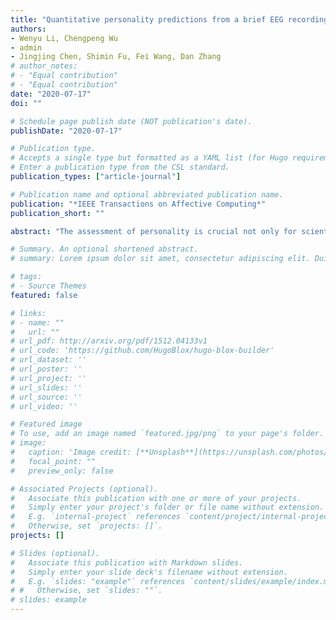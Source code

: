 ```yaml
---
title: "Quantitative personality predictions from a brief EEG recording"
authors:
- Wenyu Li, Chengpeng Wu
- admin
- Jingjing Chen, Shimin Fu, Fei Wang, Dan Zhang
# author_notes:
# - "Equal contribution"
# - "Equal contribution"
date: "2020-07-17"
doi: ""

# Schedule page publish date (NOT publication's date).
publishDate: "2020-07-17"

# Publication type.
# Accepts a single type but formatted as a YAML list (for Hugo requirements).
# Enter a publication type from the CSL standard.
publication_types: ["article-journal"]

# Publication name and optional abbreviated publication name.
publication: "*IEEE Transactions on Affective Computing*"
publication_short: ""

abstract: "The assessment of personality is crucial not only for scientific inquiries but also for real-world applications such as personnel selection. In this article, we propose and validate a novel implicit measure to predict an individual's levels in the Big Five personality traits from 5 minutes of electroencephalography (EEG) recordings. Participants viewed Chinese words with positive, negative, and neutral emotions. The multi-channel event-related potentials elicited by these emotional words were used to train a sparse regression model for personality prediction. Results from a large test sample of 196 participants indicated that the personality scores derived from the proposed measure reached significant correlations with a commonly used questionnaire (r = .50, .60, .49, .55, and .49 for agreeableness, conscientiousness, neuroticism, openness, and extraversion, respectively). The EEG-based personality scores showed good external validity as well, capable of predicting behavioral indices and psychological adjustment similar to self-reported scores. Besides, the EEG-based scores were relatively stable across time, as reflected by the test-retest reliability of .5 ∼ .7 for the five personality traits within a cohort of 33 participants 19-78 days later. These evaluations suggest that the proposed measure can serve as a viable alternative to conventional personality questionnaires in practice."

# Summary. An optional shortened abstract.
# summary: Lorem ipsum dolor sit amet, consectetur adipiscing elit. Duis posuere tellus ac convallis placerat. Proin tincidunt magna sed ex sollicitudin condimentum.

# tags:
# - Source Themes
featured: false

# links:
# - name: ""
#   url: ""
# url_pdf: http://arxiv.org/pdf/1512.04133v1
# url_code: 'https://github.com/HugoBlox/hugo-blox-builder'
# url_dataset: ''
# url_poster: ''
# url_project: ''
# url_slides: ''
# url_source: ''
# url_video: ''

# Featured image
# To use, add an image named `featured.jpg/png` to your page's folder. 
# image:
#   caption: 'Image credit: [**Unsplash**](https://unsplash.com/photos/jdD8gXaTZsc)'
#   focal_point: ""
#   preview_only: false

# Associated Projects (optional).
#   Associate this publication with one or more of your projects.
#   Simply enter your project's folder or file name without extension.
#   E.g. `internal-project` references `content/project/internal-project/index.md`.
#   Otherwise, set `projects: []`.
projects: []

# Slides (optional).
#   Associate this publication with Markdown slides.
#   Simply enter your slide deck's filename without extension.
#   E.g. `slides: "example"` references `content/slides/example/index.md`.
# #   Otherwise, set `slides: ""`.
# slides: example
---
```

<!-- 
{{% callout note %}}
Click the *Cite* button above to demo the feature to enable visitors to import publication metadata into their reference management software.
{{% /callout %}}

{{% callout note %}}
Create your slides in Markdown - click the *Slides* button to check out the example.
{{% /callout %}}

Add the publication's **full text** or **supplementary notes** here. You can use rich formatting such as including [code, math, and images](https://docs.hugoblox.com/content/writing-markdown-latex/). -->
